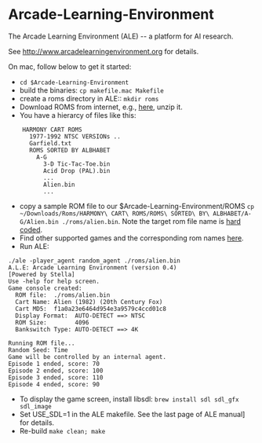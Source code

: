 Arcade-Learning-Environment
===========================

The Arcade Learning Environment (ALE) -- a platform for AI research.

See http://www.arcadelearningenvironment.org for details.


On mac, follow below to get it started:

* `cd $Arcade-Learning-Environment`
* build the binaries: `cp makefile.mac Makefile`
* create a roms directory in ALE:: `mkdir roms`
* Download ROMS from internet, e.g., [here](http://www.atarimania.com/rom_collection_archive_atari_2600_roms.html), unzip it. 
* You have a hierarcy of files like this:
``` Roms
    HARMONY CART ROMS
      1977-1992 NTSC VERSIONs ..
      Garfield.txt
      ROMS SORTED BY ALBHABET
        A-G
          3-D Tic-Tac-Toe.bin
          Acid Drop (PAL).bin
          ...
          Alien.bin
          ... 
```
* copy a sample ROM file to our $Arcade-Learning-Environment/ROMS
  `cp  ~/Downloads/Roms/HARMONY\ CART\ ROMS/ROMS\ SORTED\ BY\ ALBHABET/A-G/Alien.bin ./roms/alien.bin`. Note the target rom file name is [hard coded](http://www.reddit.com/r/MachineLearning/comments/2h49jc/roms_for_deepmind_atari_paper/). 
* Find other supported games and the corresponding rom names [here](http://yavar.naddaf.name/ale/list_of_current_games.html).
* Run ALE: 
```
./ale -player_agent random_agent ./roms/alien.bin
A.L.E: Arcade Learning Environment (version 0.4)
[Powered by Stella]
Use -help for help screen.
Game console created:
  ROM file:  ./roms/alien.bin
  Cart Name: Alien (1982) (20th Century Fox)
  Cart MD5:  f1a0a23e6464d954e3a9579c4ccd01c8
  Display Format:  AUTO-DETECT ==> NTSC
  ROM Size:        4096
  Bankswitch Type: AUTO-DETECT ==> 4K

Running ROM file...
Random Seed: Time
Game will be controlled by an internal agent.
Episode 1 ended, score: 70
Episode 2 ended, score: 100
Episode 3 ended, score: 110
Episode 4 ended, score: 90
```
* To display the game screen, install libsdl: `brew install sdl sdl_gfx sdl_image` 
* Set USE_SDL=1 in the ALE makefile. See the last page of ALE manual] for details.
* Re-build `make clean; make`
  

